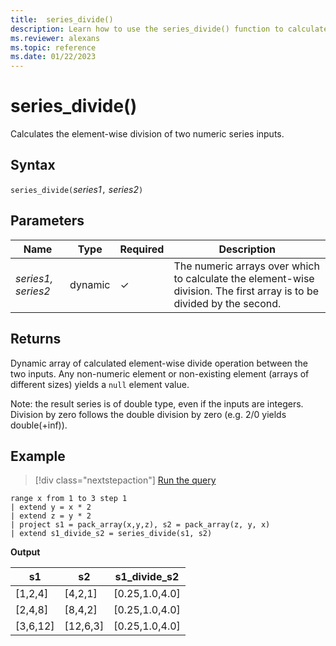 ```yaml
---
title:  series_divide()
description: Learn how to use the series_divide() function to calculate the element-wise division of two numeric series inputs.
ms.reviewer: alexans
ms.topic: reference
ms.date: 01/22/2023
---
```

# series_divide()

Calculates the element-wise division of two numeric series inputs.

## Syntax

`series_divide(`*series1*`,` *series2*`)`

## Parameters

| Name | Type | Required | Description |
|--|--|--|--|
| *series1, series2* | dynamic | &check; | The numeric arrays over which to calculate the element-wise division. The first array is to be divided by the second. |

## Returns

Dynamic array of calculated element-wise divide operation between the two inputs. Any non-numeric element or non-existing element (arrays of different sizes) yields a `null` element value.

Note: the result series is of double type, even if the inputs are integers. Division by zero follows the double division by zero (e.g. 2/0 yields double(+inf)).

## Example

> [!div class="nextstepaction"]
> <a href="https://dataexplorer.azure.com/clusters/help/databases/Samples?query=H4sIAAAAAAAAA1XMQQrCMBBG4b2n+JeNzCZ17VlCaEaJYhNmgiShhzdKobj9eDzx651RcZP0gkVJuEALZ9jTBq6F14CG6yjOmA/qg9pOWdKDlwK1A7Nfns6L+DZVatQNQed/74RGqOa4qXUhvmNg92uVJbLuNKn9LswHwOb0BqkAAAA=" target="_blank">Run the query</a>

```kusto
range x from 1 to 3 step 1
| extend y = x * 2
| extend z = y * 2
| project s1 = pack_array(x,y,z), s2 = pack_array(z, y, x)
| extend s1_divide_s2 = series_divide(s1, s2)
```

**Output**

|s1	        |s2|	    s1_divide_s2|
|---|---|---|
|[1,2,4]	|[4,2,1]|	[0.25,1.0,4.0]|
|[2,4,8]	|[8,4,2]|	[0.25,1.0,4.0]|
|[3,6,12]	|[12,6,3]|	[0.25,1.0,4.0]|
